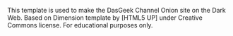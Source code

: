This template is used to make the DasGeek Channel Onion site on the Dark Web.
Based on Dimension template by [HTML5 UP] under Creative Commons license. 
For educational purposes only. 

